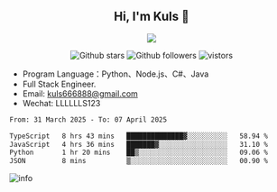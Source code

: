 <h2 align="center"> Hi, I'm Kuls 👋 </h2>
<p align="center">
    <p align="center">
        <img src=" https://avatars.githubusercontent.com/u/42165104?s=460&u=5c7fbf0bce7d4b38a15a44676e6f64b529e47598&v=4"/>
    </p>
    <p align="center">
      <img src="https://img.shields.io/github/stars/hellokuls?style=social" alt="Github stars" />
      <img src="https://img.shields.io/github/followers/hellokuls?style=social" alt="Github followers" />
      <img src="https://visitor-badge.glitch.me/badge?page_id=hellokuls.readme" alt="vistors" />
    </p>
</p>

- Program Language：Python、Node.js、C#、Java
- Full Stack Engineer.
- Email: kuls666888@gmail.com
- Wechat: LLLLLLS123

<!--START_SECTION:waka-->

```txt
From: 31 March 2025 - To: 07 April 2025

TypeScript   8 hrs 43 mins   ██████████████▓░░░░░░░░░░   58.94 %
JavaScript   4 hrs 36 mins   ███████▓░░░░░░░░░░░░░░░░░   31.10 %
Python       1 hr 20 mins    ██▒░░░░░░░░░░░░░░░░░░░░░░   09.06 %
JSON         8 mins          ▒░░░░░░░░░░░░░░░░░░░░░░░░   00.90 %
```

<!--END_SECTION:waka-->

![info](https://github-readme-stats.vercel.app/api?username=hellokuls&show_icons=true&count_private=true&hide=prs&theme=default_repocard)


